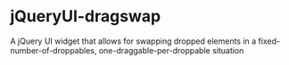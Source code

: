 jQueryUI-dragswap
=================

A jQuery UI widget that allows for swapping dropped elements in a fixed-number-of-droppables, one-draggable-per-droppable situation
